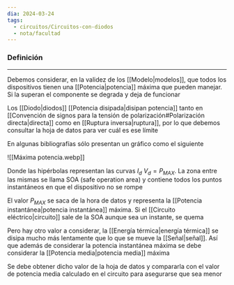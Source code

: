 ```yaml
---
dia: 2024-03-24
tags:
  - circuitos/Circuitos-con-diodos
  - nota/facultad
---
```

### Definición
---
Debemos considerar, en la validez de los [[Modelo|modelos]], que todos los dispositivos tienen una [[Potencia|potencia]] máxima que pueden manejar. Si la superan el componente se degrada y deja de funcionar

Los [[Diodo|diodos]] [[Potencia disipada|disipan potencia]] tanto en [[Convención de signos para la tensión de polarización#Polarización directa|directa]] como en [[Ruptura inversa|ruptura]], por lo que debemos consultar la hoja de datos para ver cuál es ese límite

En algunas bibliografías sólo presentan un gráfico como el siguiente

![[Máxima potencia.webp]]

Donde las hipérbolas representan las curvas $I_d ~ V_d = P_{MAX}$. La zona entre las mismas se llama SOA (safe operation area) y contiene todos los puntos instantáneos en que el dispositivo no se rompe

El valor $P_{MAX}$ se saca de la hora de datos y representa la [[Potencia instantánea|potencia instantánea]] máxima. Si el [[Circuito eléctrico|circuito]] sale de la SOA aunque sea un instante, se quema

Pero hay otro valor a considerar, la [[Energía térmica|energía térmica]] se disipa mucho más lentamente que lo que se mueve la [[Señal|señal]]. Así que además de considerar la potencia instantánea máxima se debe considerar la [[Potencia media|potencia media]] máxima 

Se debe obtener dicho valor de la hoja de datos y compararla con el valor de potencia media calculado en el circuito para asegurarse que sea menor
